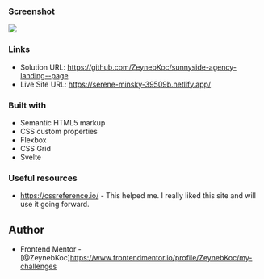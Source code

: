 ### Screenshot
![](./screenshots/screenshot.jpg)


### Links
- Solution URL: https://github.com/ZeynebKoc/sunnyside-agency-landing--page
- Live Site URL: https://serene-minsky-39509b.netlify.app/


### Built with
- Semantic HTML5 markup
- CSS custom properties
- Flexbox
- CSS Grid
- Svelte

### Useful resources
- https://cssreference.io/ - This helped me. I really liked this site and will use it going forward.


## Author
- Frontend Mentor - [@ZeynebKoc]https://www.frontendmentor.io/profile/ZeynebKoc/my-challenges




